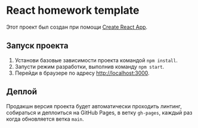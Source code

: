 # React homework template

Этот проект был создан при помощи
[Create React App](https://github.com/facebook/create-react-app).

## Запуск проекта

1. Установи базовые зависимости проекта командой `npm install`.
2. Запусти режим разработки, выполнив команду `npm start`.
3. Перейди в браузере по адресу [http://localhost:3000](http://localhost:3000).

## Деплой

Продакшн версия проекта будет автоматически проходить линтинг, собираться и
деплоиться на GitHub Pages, в ветку `gh-pages`, каждый раз когда обновляется
ветка `main`.
